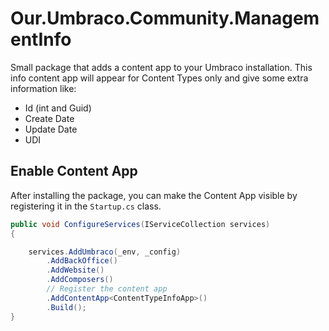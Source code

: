 # Our.Umbraco.Community.ManagementInfo

Small package that adds a content app to your Umbraco installation. This info content app will appear for Content Types only and give some extra information like:

- Id (int and Guid)
- Create Date
- Update Date
- UDI

## Enable Content App
After installing the package, you can make the Content App visible by registering it in the `Startup.cs` class.

```csharp
public void ConfigureServices(IServiceCollection services)
{

    services.AddUmbraco(_env, _config)
        .AddBackOffice()
        .AddWebsite()
        .AddComposers()
        // Register the content app
        .AddContentApp<ContentTypeInfoApp>()
        .Build();
}
```
